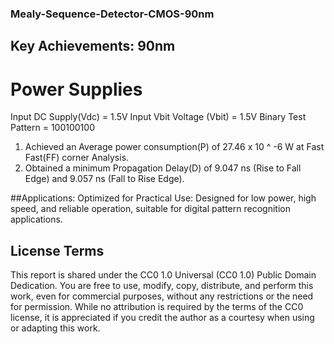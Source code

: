 ### Mealy-Sequence-Detector-CMOS-90nm

## Key Achievements: 90nm 

# Power Supplies
 Input DC Supply(Vdc) = 1.5V
 Input Vbit Voltage (Vbit) = 1.5V
 Binary Test Pattern = 100100100
1. Achieved an Average power consumption(P) of 27.46 x 10 ^ -6 W at Fast Fast(FF) corner Analysis.
2. Obtained a minimum Propagation Delay(D) of 9.047 ns (Rise to Fall Edge) and 9.057 ns (Fall to Rise Edge).

##Applications:
Optimized for Practical Use: Designed for low power, high speed, and reliable operation, suitable for digital pattern recognition applications.

## **License Terms**
This report is shared under the CC0 1.0 Universal (CC0 1.0) Public Domain Dedication. You are free to use, modify, copy, distribute, and perform this work, even for commercial purposes, without any restrictions or the need for permission. While no attribution is required by the terms of the CC0 license, it is appreciated if you credit the author as a courtesy when using or adapting this work.
